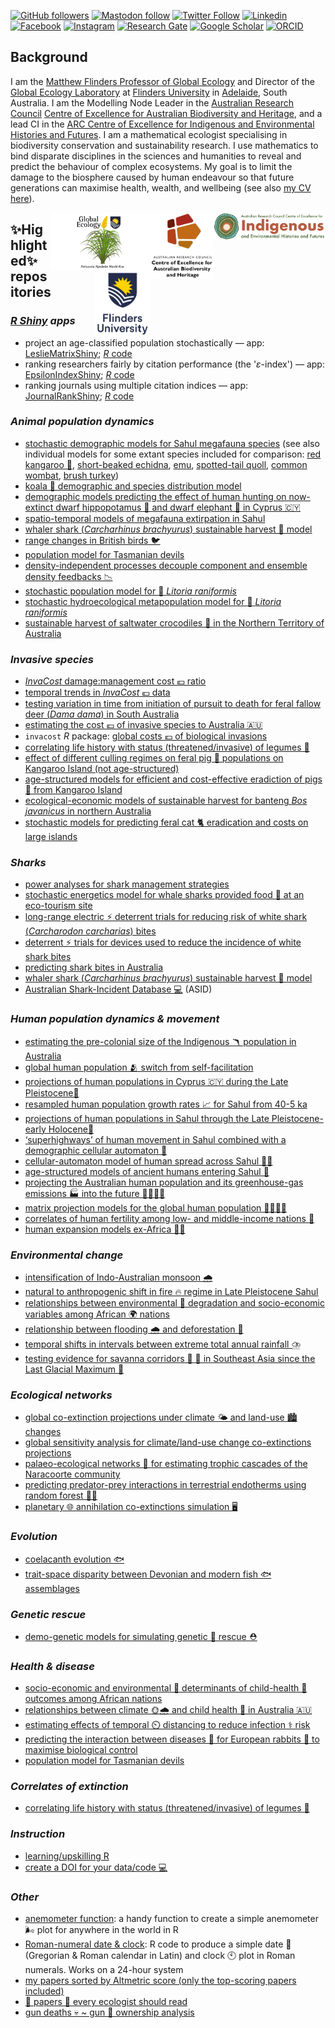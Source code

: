 <!--
**cjabradshaw/cjabradshaw** is a ✨ _special_ ✨ repository because its `README.md` (this file) appears on your GitHub profile.
-->
<a rel="me" href="https://mastodon.world/@conservbytes"></a>
<a href="https://github.com/cjabradshaw"><img alt="GitHub followers" src="https://img.shields.io/github/followers/cjabradshaw?label=Github&style=social"></a> <a href="https://mastodon.world/@conservbytes"><img alt="Mastodon follow" src="https://img.shields.io/mastodon/follow/109352803243801893?color=%2343018f&domain=https%3A%2F%2Fmastodon.world&label=Mastodon&logo=Mastodon&logoColor=%2343018f&style=social"></a> <a href="https://twitter.com/conservbytes"><img alt="Twitter Follow" src="https://img.shields.io/twitter/follow/conservbytes?label=Twitter&style=social"></a> [![Linkedin](https://img.shields.io/badge/-Linkedin-blue.svg?style=social&logo=linkedin&logoColor=blue&colorB=0E55DA&labelColor=210EDA)](https://www.linkedin.com/in/cjabradshaw/) [![Facebook](https://img.shields.io/badge/-Facebook-blue.svg?style=social&logo=facebook&logoColor=blue&colorB=0E55DA&labelColor=210EDA)](https://www.facebook.com/conservbytes) [![Instagram](https://img.shields.io/badge/-Instagram-red.svg?style=social&logo=instagram&logoColor=purple&colorB=C41230&labelColor=BA22F7)](https://www.instagram.com/cjabradshaw/) [![Research Gate](https://img.shields.io/badge/-Research%20Gate-green.svg?style=social&logo=researchgate&logoColor=brown&colorB=616161&labelColor=00BFA5)](https://www.researchgate.net/profile/Corey-Bradshaw) [![Google Scholar](https://img.shields.io/badge/-Google%20Scholar-blue.svg?style=social&logo=googlescholar&logoColor=blue&colorB=2E7DEF&labelColor=2ECFEF)](https://scholar.google.com/citations?hl=en&user=1sO0O3wAAAAJ&view_op=list_works&sortby=pubdate) [![ORCID](https://img.shields.io/badge/-ORCID-green.svg?style=social&logo=orcid&logoColor=green&colorB=71DA0E&labelColor=0EDA11)](https://orcid.org/0000-0002-5328-7741)

## Background
I am the <a href="http://www.flinders.edu.au/people/corey.bradshaw">Matthew Flinders Professor of Global Ecology</a> and Director of the <a href="https://globalecologyflinders.com/">Global Ecology Laboratory</a> at <a href="http://www.flinders.edu.au">Flinders University</a> in <a href="https://www.google.com.au/maps/place/Adelaide+SA/@-35.0004451,138.3309765,10z/data=!3m1!4b1!4m5!3m4!1s0x6ab735c7c526b33f:0x4033654628ec640!8m2!3d-34.9284989!4d138.6007456">Adelaide</a>, South Australia. I am the Modelling Node Leader in the <a href="http://www.arc.gov.au">Australian Research Council</a> <a href="http://EpicAustralia.org.au">Centre of Excellence for Australian Biodiversity and Heritage</a>, and a lead CI in the <a href="http://ciehf.au">ARC Centre of Excellence for Indigenous and Environmental Histories and Futures</a>. I am a mathematical ecologist specialising in biodiversity conservation and sustainability research. I use mathematics to bind disparate disciplines in the sciences and humanities to reveal and predict the behaviour of complex ecosystems. My goal is to limit the damage to the biosphere caused by human endeavour so that future generations can maximise health, wealth, and wellbeing (see also <a href="https://conservationbytes.com/corey-j-a-bradshaw/cv/">my CV here</a>).

[<img src="www/CIEHF_Logo_Email_Version Transparent.png" alt="ARC Centre of Excellence for Indigenous and Environmental Histories and Futures" width="180" align="right" />](http://cief.au)
[<img src="www/CabahFCP.jpg" alt="ARC Centre of Excellence for Australian Biodiversity and Heritage" width="100" align="right" />](http://EpicAustralia.org.au)
[<img src="www/GEL Logo Kaurna New Transp.png" alt="Global Ecology Laboratory" width="160" align="right" />](http://GlobalEcologyFlinders.com)
[<img src="www/Flinders_University_Logo_Stacked_RGB_Master.png" alt="Flinders University" width="90" align="right" />](http://www.flinders.edu.au)

## ✨Highlighted✨ repositories
### _<a href="https://www.shinyapps.io">R Shiny</a> apps_
- project an age-classified population stochastically — app: [LeslieMatrixShiny](https://cjabradshaw.shinyapps.io/LeslieMatrixShiny/); <a href="https://github.com/cjabradshaw/LeslieMatrixShiny"><em>R</em> code</a>
- ranking researchers fairly by citation performance (the '_ε_-index') — app: [EpsilonIndexShiny](https://cjabradshaw.shinyapps.io/epsilonIndex/); <a href="https://github.com/cjabradshaw/EpsilonIndexShiny"><em>R</em> code</a>
- ranking journals using multiple citation indices — app: [JournalRankShiny](https://cjabradshaw.shinyapps.io/JournalRankShiny/); <a href="https://github.com/cjabradshaw/JournalRankShiny"><em>R</em> code</a>

### _Animal population dynamics_
- [stochastic demographic models for Sahul megafauna species](https://github.com/cjabradshaw/MegafaunaSusceptibility) (see also individual models for some extant species included for comparison: [red kangaroo 🦘](https://github.com/cjabradshaw/KangarooPopModel), [short-beaked echidna](https://github.com/cjabradshaw/EchidnaPopModel), [emu](https://github.com/cjabradshaw/EmuPopModel), [spotted-tail quoll](https://github.com/cjabradshaw/SpottedTailQuollModel), [common wombat](https://github.com/cjabradshaw/WombatPopModel), [brush turkey](https://github.com/cjabradshaw/BrushTurkeyPopModel))
- [koala 🐨 demographic and species distribution model](https://github.com/cjabradshaw/Koala_MLR)
- [demographic models predicting the effect of human hunting on now-extinct dwarf hippopotamus 🦛 and dwarf elephant 🐘 in Cyprus 🇨🇾](https://github.com/cjabradshaw/CyprusHippoElephant)
- [spatio-temporal models of megafauna extirpation in Sahul](https://github.com/cjabradshaw/SEOZ_megafauna_extirpation)
- [whaler shark (_Carcharhinus brachyurus_) sustainable harvest 🎣 model](https://github.com/cjabradshaw/WhalerSharkModel)
- [range changes in British birds 🐦](https://github.com/cjabradshaw/BritishBirdsRangeChange)
- [population model for Tasmanian devils](https://github.com/cjabradshaw/devilpopmodel)
- [density-independent processes decouple component and ensemble density feedbacks 📉](https://github.com/cjabradshaw/DensityFeedbackSims)
- [stochastic population model for :frog: <em>Litoria raniformis</em>](https://github.com/cjabradshaw/RiverRegulation_Frog_PopModel)
- [stochastic hydroecological metapopulation model for :frog: <em>Litoria raniformis</em>](https://github.com/cjabradshaw/Lraniformis-Metapopulation-model)
- [sustainable harvest of saltwater crocodiles 🐊 in the Northern Territory of Australia](https://github.com/cjabradshaw/crocharvest)

### _Invasive species_
- [<em>InvaCost</em> damage:management cost 💶 ratio](https://github.com/cjabradshaw/InvaCostDamMgmRatio)
- [temporal trends in <em>InvaCost</em> 💶 data](https://github.com/cjabradshaw/InvaCostVersionTrends)
- [testing variation in time from initiation of pursuit to death for feral fallow deer (<em>Dama dama</em>) in South Australia](https://github.com/cjabradshaw/deerCullShotgun)
- [estimating the cost 💶 of invasive species to Australia 🇦🇺](https://github.com/cjabradshaw/InvasiveSppCostsAustralia)
- <code>invacost</code> <em>R</em> package: [global costs 💶 of biological invasions](https://github.com/cjabradshaw/invacost)
- [correlating life history with status (threatened/invasive) of legumes 🌱](https://github.com/cjabradshaw/legumeStatus)
- [effect of different culling regimes on feral pig 🐖 populations on Kangaroo Island (not age-structured)](https://github.com/cjabradshaw/KIpigCull)
- [age-structured models for efficient and cost-effective eradiction of pigs 🐖 from Kangaroo Island](https://github.com/cjabradshaw/KIPigEradication)
- [ecological-economic models of sustainable harvest for banteng <em>Bos javanicus</em> in northern Australia](https://github.com/cjabradshaw/bantengharvest)
- [stochastic models for predicting feral cat 🐈 eradication and costs on large islands](https://github.com/cjabradshaw/FeralCatEradication)

### _Sharks_
- [power analyses for shark management strategies](https://github.com/cjabradshaw/SharkManagementStrategiesPower)
- [stochastic energetics model for whale sharks provided food :fried_shrimp: at an eco-tourism site](https://github.com/cjabradshaw/WhaleSharkEnergeticsModel)
- [long-range electric ⚡ deterrent trials for reducing risk of white shark (_Carcharodon carcharias_) bites](https://github.com/cjabradshaw/Long-range-electric-deterrents-testing)
- [deterrent ⚡ trials for devices used to reduce the incidence of white shark bites](https://github.com/cjabradshaw/whitesharkdeterrents)
- [predicting shark bites in Australia](https://github.com/cjabradshaw/sharkbite)
- [whaler shark (_Carcharhinus brachyurus_) sustainable harvest 🎣 model](https://github.com/cjabradshaw/WhalerSharkModel)
- [Australian Shark-Incident Database 💻](https://github.com/cjabradshaw/AustralianSharkIncidentDatabase) (ASID)

### _Human population dynamics & movement_
- [estimating the pre-colonial size of the Indigenous 🪃 population in Australia](https://github.com/cjabradshaw/AusIndigN)
- [global human population 🫂 switch from self-facilitation](https://github.com/cjabradshaw/globalHumanPopSwitch)
- [projections of human populations in Cyprus 🇨🇾 during the Late Pleistocene🚶‍](https://github.com/cjabradshaw/CyprusHumanPleistocene)
- [resampled human population growth rates 📈 for Sahul from 40-5 ka](https://github.com/cjabradshaw/ArchDatesPopGrowth) 
- [projections of human populations in Sahul through the Late Pleistocene-early Holocene🚶‍](https://github.com/cjabradshaw/SahulLGMhuman)
- [‘superhighways’ of human movement in Sahul combined with a demographic cellular automaton 🚶‍](https://github.com/cjabradshaw/SuperhighwaysSpreadModel)
- [cellular-automaton model of human spread across Sahul 🚶‍♀️](https://github.com/cjabradshaw/SahulHumanSpread)
- [age-structured models of ancient humans entering Sahul 🚣](https://github.com/cjabradshaw/SahulHuman)
- [projecting the Australian human population and its greenhouse-gas emissions 🏭 into the future 👨‍👩‍👧‍👧](https://github.com/cjabradshaw/AusHumanProjection)
- [matrix projection models for the global human population 👨‍👩‍👧‍👧](https://github.com/cjabradshaw/globalhumanmodel)
- [correlates of human fertility among low- and middle-income nations 👶](https://github.com/cjabradshaw/humanfertility)
- [human expansion models ex-Africa 🚶‍♂️](https://github.com/cjabradshaw/HumanGlobalExpansion)

### _Environmental change_
- [intensification of Indo-Australian monsoon 🌧️](https://github.com/cjabradshaw/IndoAustralianMonsoon)
- [natural to anthropogenic shift in fire 🔥 regime in Late Pleistocene Sahul](https://github.com/cjabradshaw/FireRegimeShift)
- [relationships between environmental 🥬 degradation and socio-economic variables among African 🌍 nations](https://github.com/cjabradshaw/EnvironRankAfrica)
- [relationship between flooding 🌧️ and deforestation 🌳](https://github.com/cjabradshaw/forestsfloods)
- [temporal shifts in intervals between extreme total annual rainfall ⛈️](https://github.com/cjabradshaw/precipExtremes)
- [testing evidence for savanna corridors 🌿 🌳 in Southeast Asia since the Last Glacial Maximum 🧊](https://github.com/cjabradshaw/SavannaCorridors)

### _Ecological networks_
- [global co-extinction projections under climate 🌤️ and land-use 🏙️ changes](https://github.com/cjabradshaw/global_coextinctions)
- [global sensitivity analysis for climate/land-use change co-extinctions projections](https://github.com/cjabradshaw/CCcoextGSA)
- [palaeo-ecological networks 🔗 for estimating trophic cascades of the Naracoorte community](https://github.com/cjabradshaw/Inferring-networks-and-modelling-trophic-cascades)
- [predicting predator-prey interactions in terrestrial endotherms using random forest 🌲🌳](https://github.com/cjabradshaw/random-forests-for-predicting-predator-prey-interactions-in-terrestrial-vertebrates)
- [planetary 🌐 annihilation co-extinctions simulation 🖥️](https://github.com/cjabradshaw/co-extinctions)

### _Evolution_
- [coelacanth evolution 🐟](https://github.com/cjabradshaw/CoelacanthEvolution)
- [trait-space disparity between Devonian and modern fish 🐟 assemblages](https://github.com/cjabradshaw/Trait-space-disparity)

### _Genetic rescue_
- [demo-genetic models for simulating genetic 🧬 rescue ⛑️](https://github.com/cjabradshaw/demo-genetic)

### _Health & disease_
- [socio-economic and environmental 🚰 determinants of child-health 🧒 outcomes among African nations](https://github.com/cjabradshaw/AfricaChildHealth)
- [relationships between climate 🌞🌧️ and child health 👶 in Australia 🇦🇺](https://github.com/cjabradshaw/AusChildHlthClim)
- [estimating effects of temporal ⏲️ distancing to reduce infection ⚕️ risk](https://github.com/cjabradshaw/COVID19distancing)
- [predicting the interaction between diseases 🦠 for European rabbits 🐇 to maximise biological control](https://github.com/cjabradshaw/rabbitdisease)
- [population model for Tasmanian devils](https://github.com/cjabradshaw/devilpopmodel)

### _Correlates of extinction_
- [correlating life history with status (threatened/invasive) of legumes 🌱](https://github.com/cjabradshaw/legumeStatus)

### _Instruction_
- [learning/upskilling R](https://github.com/CABAH/learningRresources)
- [create a DOI for your data/code 💻](https://github.com/CABAH/assignDOI)

### _Other_
- [anemometer function](https://github.com/cjabradshaw/Anemometer): a handy function to create a simple anemometer 🌬️ plot for anywhere in the world in R
- [Roman-numeral date & clock](https://github.com/cjabradshaw/RomanClockCalendar): R code to produce a simple date 📆 (Gregorian & Roman calendar in Latin) and clock 🕙 plot in Roman numerals. Works on a 24-hour system
- [my papers sorted by Altmetric score (only the top-scoring papers included)](https://cjabradshaw.github.io/AltmetricBradshaw/)
- [💯 papers 📖 every ecologist should read](https://github.com/cjabradshaw/HIPE)
- [gun deaths 💀 ~ gun 🔫 ownership analysis](https://github.com/cjabradshaw/guns)

